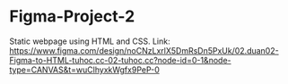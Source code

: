 # Figma-Project-2

Static webpage using HTML and CSS.
Link: https://www.figma.com/design/noCNzLxrlX5DmRsDn5PxUk/02.duan02-Figma-to-HTML-tuhoc.cc-02-tuhoc.cc?node-id=0-1&node-type=CANVAS&t=wuClhyxkWgfx9PeP-0
